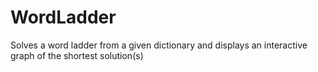 # WordLadder
Solves a word ladder from a given dictionary and displays an interactive graph of the shortest solution(s)
